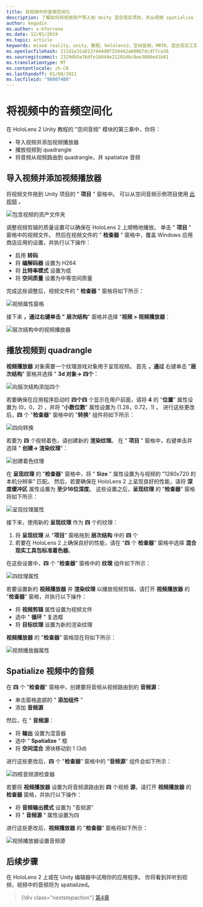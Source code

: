 ```yaml
---
title: 将视频中的音频空间化
description: 了解如何将视频资产导入到 Unity 混合现实项目，并从视频 spatialize 音频。
author: kegodin
ms.author: v-hferrone
ms.date: 12/01/2019
ms.topic: article
keywords: mixed reality，unity，教程，hololens2，空间音频，MRTK，混合现实工具包，UWP，Windows 10，HRTF，头相关传输函数，回音，Microsoft Spatializer，视频导入，视频播放器
ms.openlocfilehash: 211d1e32a8137444d0f33d442a60067dcd77ca36
ms.sourcegitcommit: 2329db5a76dfe1b844e21291dbc8ee3888ed1b81
ms.translationtype: MT
ms.contentlocale: zh-CN
ms.lasthandoff: 01/08/2021
ms.locfileid: "98007408"
---
```

# <a name="spatializing-audio-from-a-video"></a>将视频中的音频空间化

在 HoloLens 2 Unity 教程的 "空间音频" 模块的第三章中，你将：
* 导入视频并添加视频播放器
* 播放视频到 quadrangle
* 将音频从视频路由到 quadrangle，并 spatialize 音频

## <a name="import-a-video-and-add-a-video-player"></a>导入视频并添加视频播放器

将视频文件拖到 Unity 项目的 " **项目** " 窗格中。 可以从空间音频示例项目使用 [此视频](https://github.com/microsoft/spatialaudio-unity/blob/develop/Samples/MicrosoftSpatializerSample/Assets/Microsoft%20HoloLens%20-%20Spatial%20Sound-PTPvx7mDon4.mp4?raw=true) 。

![包含视频的资产文件夹](images/spatial-audio/assets-folder-with-video.png)

调整视频剪辑的质量设置可以确保在 HoloLens 2 上顺畅地播放。 单击 " **项目** " 窗格中的视频文件。 然后在视频文件的 " **检查器** " 窗格中，覆盖 Windows 应用商店应用的设置，并执行以下操作：
* 启用 **转码**
* 将 **编解码器** 设置为 H264
* 将 **比特率模式** 设置为低
* 将 **空间质量** 设置为中等空间质量

完成这些调整后，视频文件的 " **检查器** " 窗格将如下所示：

![视频属性窗格](images/spatial-audio/video-property-pane.png)

接下来 **，通过右键单击 "** **层次结构**" 窗格并选择 "**视频 > 视频播放器**： 

![层次结构中的视频播放器](images/spatial-audio/video-player-in-hierarchy.png)

## <a name="play-video-onto-a-quadrangle"></a>播放视频到 quadrangle

**视频播放器** 对象需要一个纹理游戏对象用于呈现视频。 首先 **，通过** 右键单击 "**层次结构**" 窗格并选择 " **3d 对象-> 四个**：

![向层次结构添加四个](images/spatial-audio/add-quad-to-hierarchy.png)

若要确保在应用程序启动时 **四个四** 个显示在用户前面，请将 **4** 的 "**位置**" 属性设置为 (0，0，2) ，并将 "**小数位数**" 属性设置为 (1.28，0.72，1) 。 进行这些更改后，**四** 个 "**检查器**" 窗格中的 "**转换**" 组件将如下所示：

![四向转换](images/spatial-audio/quad-transform.png)

若要为 **四** 个视频着色，请创建新的 **渲染纹理**。 在 " **项目** " 窗格中，右键单击并选择 " **创建-> 渲染纹理**"：

![创建着色纹理](images/spatial-audio/create-render-texture.png)

在 **呈现纹理** 的 "**检查器**" 窗格中，将 " **Size** " 属性设置为与视频的 "1280x720 的本机分辨率" 匹配。 然后，若要确保在 HoloLens 2 上呈现良好的性能，请将 **深度缓冲区** 属性设置为 **至少16位深度**。 这些设置之后，**呈现纹理** 的 "**检查器**" 窗格将如下所示：

![呈现纹理属性](images/spatial-audio/render-texture-properties.png)

接下来，使用新的 **呈现纹理** 作为 **四** 个的纹理：
1. 将 **呈现纹理** 从 "**项目**" 窗格拖到 **层次结构** 中的 **四** 个
2. 若要在 HoloLens 2 上确保良好的性能，请在 "**四** 个 **检查器**" 窗格中选择 **混合现实工具包标准着色器**。

在这些设置中，**四** 个 "**检查器**" 窗格中的 **纹理** 组件如下所示：

![四纹理属性](images/spatial-audio/quad-texture-properties.png)

若要设置新的 **视频播放器** 并 **渲染纹理** 以播放视频剪辑，请打开 **视频播放器** 的 "**检查器**" 窗格，并执行以下操作：
* 将 **视频剪辑** 属性设置为视频文件
* 选中 " **循环** " 复选框
* 将 **目标纹理** 设置为新的渲染纹理

**视频播放器** 的 "**检查器**" 窗格现在将如下所示：

![视频播放器属性](images/spatial-audio/video-player-properties.png)

## <a name="spatialize-the-audio-from-the-video"></a>Spatialize 视频中的音频

在 **四** 个 "**检查器**" 窗格中，创建要将音频从视频路由到的 **音频源**：
* 单击窗格底部的 " **添加组件** "
* 添加 **音频源**

然后，在 " **音频源**：
* 将 **输出** 设置为混音器
* 选中 " **Spatialize** " 框
* 将 **空间混合** 滑块移动到 1 (3d) 

进行这些更改后，**四** 个 "**检查器**" 窗格中的 "**音频源**" 组件会如下所示：

![四核音频源检查器](images/spatial-audio/quad-audio-source-inspector.png)

若要将 **视频播放器** 设置为将音频源路由到 **四** 个视频 **源**，请打开 **视频播放器** 的 **检查器** 窗格，并执行以下操作：
* 将 **音频输出模式** 设置为 "音频源"
* 将 " **音频源** " 属性设置为四

进行这些更改后，**视频播放器** 的 "**检查器**" 窗格将如下所示：

![视频播放器设置音频源](images/spatial-audio/video-player-set-audio-source.png)

## <a name="next-steps"></a>后续步骤

在 HoloLens 2 上或在 Unity 编辑器中试用你的应用程序。 你将看到并听到视频，视频中的音频将为 spatialized。

> [!div class="nextstepaction"]
> [第4章](unity-spatial-audio-ch4.md) 

